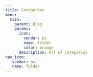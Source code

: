 ```yaml
---
title: Categories
menu:
  main:
    parent: blog
    params:
      icon:
        vendor: bs
        name: folder
        color: orange
      description: All of categories
nav_icon:
   vendor: bs
   name: folder
---
```

